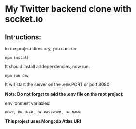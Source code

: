 # My Twitter backend clone with socket.io

## Intructions:

In the project directory, you can run:

`npm install`

It should install all dependencies, now run:

`npm run dev`

It will start the server on the .env.PORT or port 8080

**Note: Do not forget to add the .env file on the root project:**

environment variables:

`PORT, DB_USER, DB_PASSWORD, DB_NAME`

**This project uses Mongodb Atlas URI**
